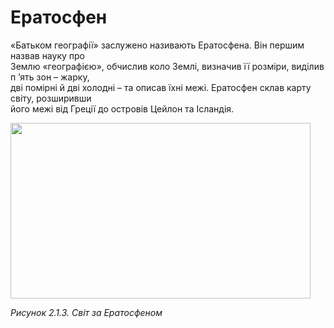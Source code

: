 # Ератосфен
<div class="space">
<p>&laquo;Батьком географії&raquo; заслужено називають Ератосфена. Він першим назвав науку про<br />Землю &laquo;географією&raquo;, обчислив коло Землі, визначив її розміри, виділив п &rsquo;ять зон &ndash; жарку,<br />дві помірні й дві холодні &ndash; та описав їхні межі. Ератосфен склав карту світу, розширивши<br />його межі від Греції до островів Цейлон та Ісландія.</p>
</div>
<div class="space">
<div class="center">	
<img src="../pic1.png" width="480" height="281" class="center"/>
<p><i> Рисунок 2.1.3. Світ за Ератосфеном</i></p>
</div>
</div>